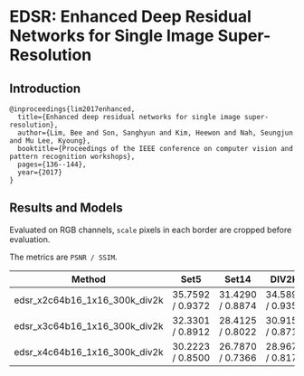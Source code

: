# EDSR: Enhanced Deep Residual Networks for Single Image Super-Resolution

## Introduction

```
@inproceedings{lim2017enhanced,
  title={Enhanced deep residual networks for single image super-resolution},
  author={Lim, Bee and Son, Sanghyun and Kim, Heewon and Nah, Seungjun and Mu Lee, Kyoung},
  booktitle={Proceedings of the IEEE conference on computer vision and pattern recognition workshops},
  pages={136--144},
  year={2017}
}
```

## Results and Models

Evaluated on RGB channels, `scale` pixels in each border are cropped before evaluation.

The metrics are `PSNR / SSIM`.

|   Method   |  Set5  | Set14 | DIV2K | Download |
|:----------:|:----:|:-----:|:----:|:--------:|
| edsr_x2c64b16_1x16_300k_div2k | 35.7592 / 0.9372 | 31.4290 / 0.8874 | 34.5896 / 0.9352 | [model](https://open-mmlab.s3.ap-northeast-2.amazonaws.com/mmedting/v0.1/restorers/edsr/edsr_x2c64b16_1x16_300k_div2k_20200604-19fe95ea.pth) \| [log](https://open-mmlab.s3.ap-northeast-2.amazonaws.com/mmedting/v0.1/restorers/edsr/edsr_x2c64b16_1x16_300k_div2k_20200604_221933.log.json) |
| edsr_x3c64b16_1x16_300k_div2k | 32.3301 / 0.8912 | 28.4125 / 0.8022 | 30.9154 / 0.8711 | [model](https://open-mmlab.s3.ap-northeast-2.amazonaws.com/mmedting/v0.1/restorers/edsr/edsr_x3c64b16_1x16_300k_div2k_20200608-36d896f4.pth) \| [log](https://open-mmlab.s3.ap-northeast-2.amazonaws.com/mmedting/v0.1/restorers/edsr/edsr_x3c64b16_1x16_300k_div2k_20200608_114850.log.json) |
| edsr_x4c64b16_1x16_300k_div2k | 30.2223 / 0.8500 | 26.7870 / 0.7366 | 28.9675 / 0.8172 | [model](https://open-mmlab.s3.ap-northeast-2.amazonaws.com/mmedting/v0.1/restorers/edsr/edsr_x4c64b16_1x16_300k_div2k_20200608-3c2af8a3.pth) \| [log](https://open-mmlab.s3.ap-northeast-2.amazonaws.com/mmedting/v0.1/restorers/edsr/edsr_x4c64b16_1x16_300k_div2k_20200608_115148.log.json) |
